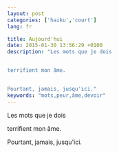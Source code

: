 ```yaml
---
layout: post
categories: ['haiku','court']
lang: fr

title: Aujourd'hui
date: 2015-01-30 13:56:29 +0100
description: "Les mots que je dois


terrifient mon âme.


Pourtant, jamais, jusqu'ici."
keywords: "mots,peur,âme,devoir"
---
```

Les mots que je dois

terrifient mon âme.

Pourtant, jamais, jusqu'ici.
